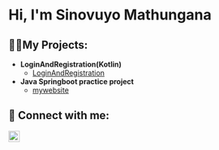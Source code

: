 <h1>Hi, I'm Sinovuyo Mathungana</h1>

<h2>👨‍💻My Projects:</h2>

- <b>LoginAndRegistration(Kotlin)</b>
  - [LoginAndRegistration](https://github.com/Sinovuyo007/LoginProjectElective)
- <b>Java Springboot practice project</b>
  - [mywebsite](https://github.com/Sinovuyo007/mywebsite)
    
<h2> 🤳 Connect with me:</h2>

[<img align="left" alt="SinovuyoMathungana | LinkedIn" width="22px" src="https://cdn.jsdelivr.net/npm/simple-icons@v3/icons/linkedin.svg" />][linkedin]

[linkedin]: https://linkedin.com/in/sinovuyo-mathungana-217177351



<!--
**joshmadakor1/joshmadakor1** is a ✨ _special_ ✨ repository because its `README.md` (this file) appears on your GitHub profile.

Here are some ideas to get you started:

- 🔭 I’m currently working on ...
- 🌱 I’m currently learning ...
- 👯 I’m looking to collaborate on ...
- 🤔 I’m looking for help with ...
- 💬 Ask me about ...
- 📫 How to reach me: ...
- 😄 Pronouns: ...
- ⚡ Fun fact: ...
-->

